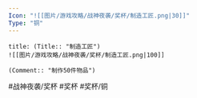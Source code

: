 ```yaml
---
Icon: "![[图片/游戏攻略/战神夜袭/奖杯/制造工匠.png|30]]"
Type: "铜"
---
```

```ad-common-bronze-trophy
title: (Title:: "制造工匠")
![[图片/游戏攻略/战神夜袭/奖杯/制造工匠.png|100]]

(Comment:: "制作50件物品")
```

#战神夜袭/奖杯 #奖杯 #奖杯/铜
